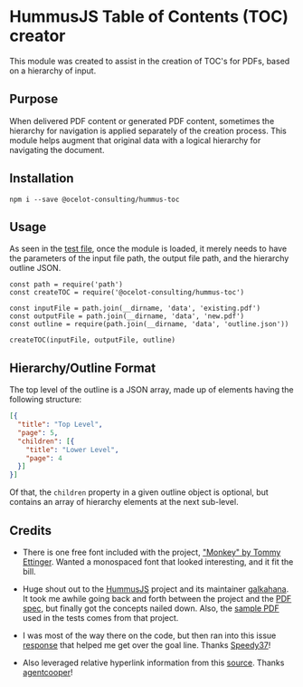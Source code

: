# HummusJS Table of Contents (TOC) creator

This module was created to assist in the creation of TOC's for PDFs, based on a hierarchy of input.

## Purpose

When delivered PDF content or generated PDF content, sometimes the hierarchy for navigation is applied separately of the creation process. This module helps augment that original data with a logical hierarchy for navigating the document.

## Installation
`npm i --save @ocelot-consulting/hummus-toc`

## Usage

As seen in the [test file](./test/runOutline.js), once the module is loaded, it merely needs to have the parameters of the input file path, the output file path, and the hierarchy outline JSON.

```node
const path = require('path')
const createTOC = require('@ocelot-consulting/hummus-toc')

const inputFile = path.join(__dirname, 'data', 'existing.pdf')
const outputFile = path.join(__dirname, 'data', 'new.pdf')
const outline = require(path.join(__dirname, 'data', 'outline.json'))

createTOC(inputFile, outputFile, outline)
```

## Hierarchy/Outline Format

The top level of the outline is a JSON array, made up of elements having the following structure:

```JSON
[{
  "title": "Top Level",
  "page": 5,
  "children": [{
    "title": "Lower Level",
    "page": 4
  }]
}]
```

Of that, the `children` property in a given outline object is optional, but contains an array of hierarchy elements at the next sub-level.

## Credits

  - There is one free font included with the project, ["Monkey" by Tommy Ettinger](https://www.dafont.com/monkey.font). Wanted a monospaced font that looked interesting, and it fit the bill.

  - Huge shout out to the [HummusJS](https://github.com/galkahana/HummusJS) project and its maintainer [galkahana](https://github.com/galkahana). It took me awhile going back and forth between the project and the [PDF spec](https://www.adobe.com/content/dam/acom/en/devnet/pdf/pdfs/PDF32000_2008.pdf), but finally got the concepts nailed down. Also, the [sample PDF](./test/data/createWithBuffer.pdf) used in the tests comes from that project.

  - I was most of the way there on the code, but then ran into this issue [response](https://github.com/chunyenHuang/hummusRecipe/issues/21#issuecomment-445932577) that helped me get over the goal line. Thanks [Speedy37](https://github.com/Speedy37)!

  - Also leveraged relative hyperlink information from this [source](https://github.com/agentcooper/pdf-annotation-service/blob/master/pdf.js). Thanks [agentcooper](https://github.com/agentcooper)!
